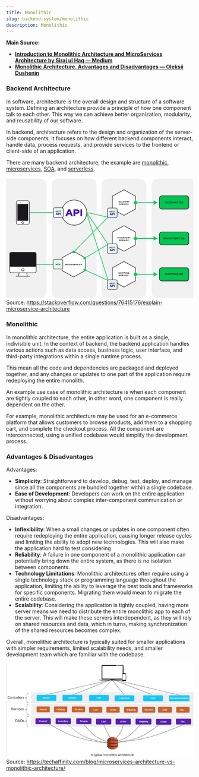 ```yaml
---
title: Monolithic
slug: backend-system/monolithic
description: Monolithic
---
```


**Main Source:**

- **[Introduction to Monolithic Architecture and MicroServices Architecture by Siraj ul Haq — Medium](https://medium.com/koderlabs/introduction-to-monolithic-architecture-and-microservices-architecture-b211a5955c63)**
- **[Monolithic Architecture. Advantages and Disadvantages — Oleksii Dushenin](https://datamify.medium.com/monolithic-architecture-advantages-and-disadvantages-e71a603eec89)**

### Backend Architecture

In software, architecture is the overall design and structure of a software system. Defining an architecture provide a principle of how one component talk to each other. This way we can achieve better organization, modularity, and reusability of our software.

In backend, architecture refers to the design and organization of the server-side components, it focuses on how different backend components interact, handle data, process requests, and provide services to the frontend or client-side of an application.

There are many backend architecture, the example are [monolithic](/cs-notes/backend-system/monolithic#monolithic), [microservices](/cs-notes/backend-system/microservice), [SOA](/cs-notes/backend-system/soa), and [serverless](/cs-notes/backend-system/serverless).

![Example of a microservices architecture](./microservice.png)
Source: https://stackoverflow.com/questions/76415176/explain-microservice-architecture

### Monolithic

In monolithic architecture, the entire application is built as a single, indivisible unit. In the context of backend, the backend application handles various actions such as data access, business logic, user interface, and third-party integrations within a single runtime process.

This mean all the code and dependencies are packaged and deployed together, and any changes or updates to one part of the application require redeploying the entire monolith.

An example use case of monolithic architecture is when each component are tightly coupled to each other, in other word, one component is really dependent on the other.

For example, monolithic architecture may be used for an e-commerce platform that allows customers to browse products, add them to a shopping cart, and complete the checkout process. All the component are interconnected, using a unified codebase would simplify the development process.

### Advantages & Disadvantages

Advantages:

- **Simplicity**: Straightforward to develop, debug, test, deploy, and manage since all the components are bundled together within a single codebase.
- **Ease of Development**: Developers can work on the entire application without worrying about complex inter-component communication or integration.

Disadvantages:

- **Inflexibility**: When a small changes or updates in one component often require redeploying the entire application, causing longer release cycles and limiting the ability to adopt new technologies. This will also make the application hard to test considering
- **Reliability**: A failure in one component of a monolithic application can potentially bring down the entire system, as there is no isolation between components.
- **Technology Limitations**: Monolithic architectures often require using a single technology stack or programming language throughout the application, limiting the ability to leverage the best tools and frameworks for specific components. Migrating them would mean to migrate the entire codebase.
- **Scalability**: Considering the application is tightly coupled, having more server means we need to distribute the entire monolithic app to each of the server. This will make these servers interdependent, as they will rely on shared resources and data, which in turns, making synchronization of the shared resources becomes complex.

Overall, monolithic architecture is typically suited for smaller applications with simpler requirements, limited scalability needs, and smaller development team which are familiar with the codebase.

![Monolithic architecture](./monolithic.png)  
Source: https://techaffinity.com/blog/microservices-architecture-vs-monolithic-architecture/
